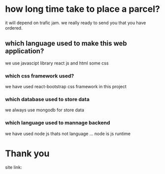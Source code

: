 # how long time take to place a parcel?

it will depend on trafic jam. we really ready to send you that you have ordered.


## which language used to make this web application?
we use javascipt library react js and html some css 


### which css framework used?

we have used react-bootstrap css framework in this project

### which database used to store data

we always use mongodb for store data

### which language used to mannage backend
we have used node js thats not language ... node is js runtime

# Thank you

site link: 
